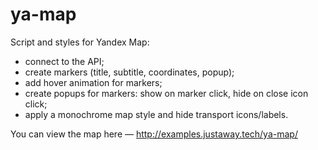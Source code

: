 # ya-map
Script and styles for Yandex Map:
+ connect to the API;
+ create markers (title, subtitle, coordinates, popup);
+ add hover animation for markers;
+ create popups for markers: show on marker click, hide on close icon click;
+ apply a monochrome map style and hide transport icons/labels.

You can view the map here — http://examples.justaway.tech/ya-map/
